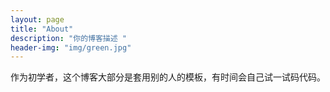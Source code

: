 ```yaml
---
layout: page
title: "About"
description: "你的博客描述 " 
header-img: "img/green.jpg"
---
```


作为初学者，这个博客大部分是套用别的人的模板，有时间会自己试一试码代码。






